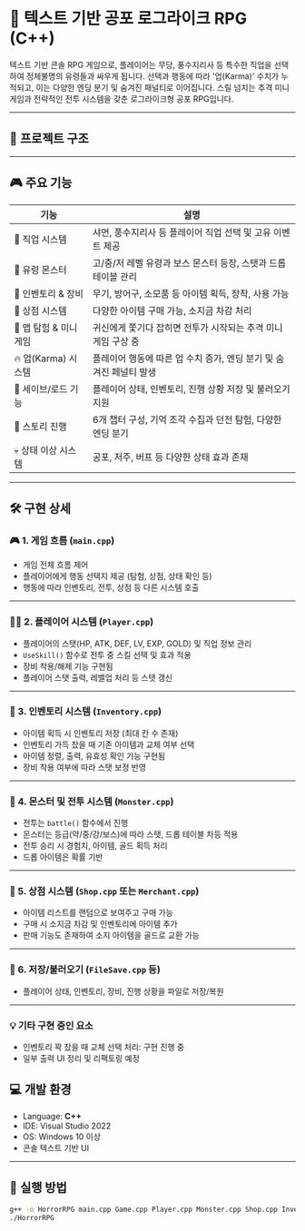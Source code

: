 # 👻 텍스트 기반 공포 로그라이크 RPG (C++)

텍스트 기반 콘솔 RPG 게임으로, 플레이어는 무당, 풍수지리사 등 특수한 직업을 선택하여 정체불명의 유령들과 싸우게 됩니다.
선택과 행동에 따라 '업(Karma)' 수치가 누적되고, 이는 다양한 엔딩 분기 및 숨겨진 패널티로 이어집니다.
스릴 넘치는 추격 미니게임과 전략적인 전투 시스템을 갖춘 로그라이크형 공포 RPG입니다.

---

## 📁 프로젝트 구조


---

## 🎮 주요 기능

| 기능               | 설명                                                      |
|--------------------|-----------------------------------------------------------|
| 👥 직업 시스템       | 샤먼, 풍수지리사 등 플레이어 직업 선택 및 고유 이벤트 제공 |
| 🐉 유령 몬스터      | 고/중/저 레벨 유령과 보스 몬스터 등장, 스탯과 드롭 테이블 관리    |
| 🎒 인벤토리 & 장비   | 무기, 방어구, 소모품 등 아이템 획득, 장착, 사용 가능           |
| 🛒 상점 시스템       | 다양한 아이템 구매 가능, 소지금 차감 처리                     |
| 🏃 맵 탐험 & 미니게임| 귀신에게 쫓기다 잡히면 전투가 시작되는 추격 미니게임 구상 중    |
| 🔥 업(Karma) 시스템  | 플레이어 행동에 따른 업 수치 증가, 엔딩 분기 및 숨겨진 페널티 발생 |
| 💾 세이브/로드 기능  | 플레이어 상태, 인벤토리, 진행 상황 저장 및 불러오기 지원        |
| 📜 스토리 진행       | 6개 챕터 구성, 기억 조각 수집과 던전 탐험, 다양한 엔딩 분기       |
| 💀 상태 이상 시스템  | 공포, 저주, 버프 등 다양한 상태 효과 존재                     |

---

## 🛠 구현 상세

### 🎮 1. 게임 흐름 (`main.cpp`)
- 게임 전체 흐름 제어
- 플레이어에게 행동 선택지 제공 (탐험, 상점, 상태 확인 등)
- 행동에 따라 인벤토리, 전투, 상점 등 다른 시스템 호출

---

### 🧑‍💻 2. 플레이어 시스템 (`Player.cpp`)
- 플레이어의 스탯(HP, ATK, DEF, LV, EXP, GOLD) 및 직업 정보 관리
- `UseSkill()` 함수로 전투 중 스킬 선택 및 효과 적용
- 장비 착용/해제 기능 구현됨
- 플레이어 스탯 출력, 레벨업 처리 등 스탯 갱신

---

### 🎒 3. 인벤토리 시스템 (`Inventory.cpp`)
- 아이템 획득 시 인벤토리 저장 (최대 칸 수 존재)
- 인벤토리 가득 찼을 때 기존 아이템과 교체 여부 선택
- 아이템 정렬, 출력, 유효성 확인 기능 구현됨
- 장비 착용 여부에 따라 스탯 보정 반영

---

### 👻 4. 몬스터 및 전투 시스템 (`Monster.cpp`)
- 전투는 `battle()` 함수에서 진행
- 몬스터는 등급(약/중/강/보스)에 따라 스탯, 드롭 테이블 차등 적용
- 전투 승리 시 경험치, 아이템, 골드 획득 처리
- 드롭 아이템은 확률 기반

---

### 🛒 5. 상점 시스템 (`Shop.cpp` 또는 `Merchant.cpp`)
- 아이템 리스트를 랜덤으로 보여주고 구매 가능
- 구매 시 소지금 차감 및 인벤토리에 아이템 추가
- 판매 기능도 존재하여 소지 아이템을 골드로 교환 가능

---

### 💾 6. 저장/불러오기 (`FileSave.cpp` 등)
- 플레이어 상태, 인벤토리, 장비, 진행 상황을 파일로 저장/복원

---

### 💡 기타 구현 중인 요소
- 인벤토리 꽉 찼을 때 교체 선택 처리: 구현 진행 중
- 일부 출력 UI 정리 및 리팩토링 예정


## 💻 개발 환경

- Language: **C++**  
- IDE: Visual Studio 2022  
- OS: Windows 10 이상  
- 콘솔 텍스트 기반 UI  

---

## 📂 실행 방법

```bash
g++ -o HorrorRPG main.cpp Game.cpp Player.cpp Monster.cpp Shop.cpp Inventory.cpp
./HorrorRPG
